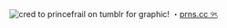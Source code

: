  ![cred to princefrail on tumblr for graphic!](https://file.garden/Z9aVPiRziQ_aHOvU/tumblr_881f8caf7f6050f098e5099e94726c02_699829a8_400.png)
・[prns.cc ୨ৎ](https://pronouns.cc/@SILENTHILL)
